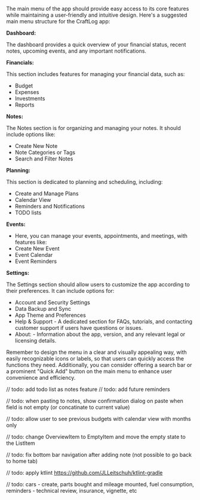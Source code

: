 The main menu of the app should provide easy access to its core features while maintaining a user-friendly and intuitive design. Here's a suggested main menu structure for the CraftLog app:

**Dashboard:**

The dashboard provides a quick overview of your financial status, recent notes, upcoming events, and any important notifications.

**Financials:**

This section includes features for managing your financial data, such as:
* Budget
* Expenses
* Investments
* Reports

**Notes:**

The Notes section is for organizing and managing your notes. It should include options like:
* Create New Note
* Note Categories or Tags
* Search and Filter Notes

**Planning:**

This section is dedicated to planning and scheduling, including:
* Create and Manage Plans
* Calendar View
* Reminders and Notifications
* TODO lists

**Events:**

* Here, you can manage your events, appointments, and meetings, with features like:
* Create New Event
* Event Calendar
* Event Reminders

**Settings:**

The Settings section should allow users to customize the app according to their preferences. It can include options for:
* Account and Security Settings
* Data Backup and Sync
* App Theme and Preferences
* Help & Support - A dedicated section for FAQs, tutorials, and contacting customer support if users have questions or issues.
* About: - Information about the app, version, and any relevant legal or licensing details.

Remember to design the menu in a clear and visually appealing way, with easily recognizable icons or labels, so that users can quickly access the functions they need. Additionally, you can consider offering a search bar or a prominent "Quick Add" button on the main menu to enhance user convenience and efficiency.




// todo: add todo list as notes feature
// todo: add future reminders

// todo: when pasting to notes, show confirmation dialog on paste when field is not empty (or concatinate to current value)

// todo: allow user to see previous budgets with calendar view with months only

// todo: change OverviewItem to EmptyItem and move the empty state to the ListItem

// todo: fix bottom bar navigation after adding note (not possible to go back to home tab)

// todo: apply ktlint https://github.com/JLLeitschuh/ktlint-gradle

// todo: cars - create, parts bought and mileage mounted, fuel consumption, reminders - technical review, insurance, vignette, etc